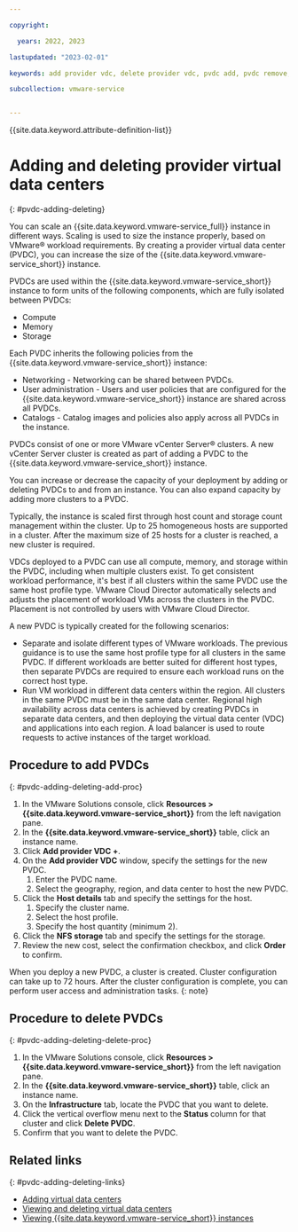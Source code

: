 ```yaml
---

copyright:

  years: 2022, 2023

lastupdated: "2023-02-01"

keywords: add provider vdc, delete provider vdc, pvdc add, pvdc remove, provider virtual data center

subcollection: vmware-service


---
```


{{site.data.keyword.attribute-definition-list}}

# Adding and deleting provider virtual data centers
{: #pvdc-adding-deleting}

You can scale an {{site.data.keyword.vmware-service_full}} instance in different ways. Scaling is used to size the instance properly, based on VMware® workload requirements. By creating a provider virtual data center (PVDC), you can increase the size of the {{site.data.keyword.vmware-service_short}} instance.

PVDCs are used within the {{site.data.keyword.vmware-service_short}} instance to form units of the following components, which are fully isolated between PVDCs:
* Compute
* Memory
* Storage

Each PVDC inherits the following policies from the {{site.data.keyword.vmware-service_short}} instance:
* Networking - Networking can be shared between PVDCs.
* User administration - Users and user policies that are configured for the {{site.data.keyword.vmware-service_short}} instance are shared across all PVDCs.
* Catalogs - Catalog images and policies also apply across all PVDCs in the instance.

PVDCs consist of one or more VMware vCenter Server® clusters. A new vCenter Server cluster is created as part of adding a PVDC to the {{site.data.keyword.vmware-service_short}} instance.

You can increase or decrease the capacity of your deployment by adding or deleting PVDCs to and from an instance. You can also expand capacity by adding more clusters to a PVDC.

Typically, the instance is scaled first through host count and storage count management within the cluster. Up to 25 homogeneous hosts are supported in a cluster. After the maximum size of 25 hosts for a cluster is reached, a new cluster is required.

VDCs deployed to a PVDC can use all compute, memory, and storage within the PVDC, including when multiple clusters exist. To get consistent workload performance, it's best if all clusters within the same PVDC use the same host profile type. VMware Cloud Director automatically selects and adjusts the placement of workload VMs across the clusters in the PVDC. Placement is not controlled by users with VMware Cloud Director.

A new PVDC is typically created for the following scenarios:
* Separate and isolate different types of VMware workloads. The previous guidance is to use the same host profile type for all clusters in the same PVDC. If different workloads are better suited for different host types, then separate PVDCs are required to ensure each workload runs on the correct host type.
* Run VM workload in different data centers within the region. All clusters in the same PVDC must be in the same data center. Regional high availability across data centers is achieved by creating PVDCs in separate data centers, and then deploying the virtual data center (VDC) and applications into each region. A load balancer is used to route requests to active instances of the target workload.

## Procedure to add PVDCs
{: #pvdc-adding-deleting-add-proc}

1. In the VMware Solutions console, click **Resources > {{site.data.keyword.vmware-service_short}}** from the left navigation pane.
2. In the **{{site.data.keyword.vmware-service_short}}** table, click an instance name.
3. Click **Add provider VDC +**.
4. On the **Add provider VDC** window, specify the settings for the new PVDC.
    1. Enter the PVDC name.
    2. Select the geography, region, and data center to host the new PVDC.
5. Click the **Host details** tab and specify the settings for the host.
    1. Specify the cluster name.
    2. Select the host profile.
    3. Specify the host quantity (minimum 2).
6. Click the **NFS storage** tab and specify the settings for the storage.
7. Review the new cost, select the confirmation checkbox, and click **Order** to confirm.

When you deploy a new PVDC, a cluster is created. Cluster configuration can take up to 72 hours. After the cluster configuration is complete, you can perform user access and administration tasks.
{: note}

## Procedure to delete PVDCs
{: #pvdc-adding-deleting-delete-proc}

1. In the VMware Solutions console, click **Resources > {{site.data.keyword.vmware-service_short}}** from the left navigation pane.
2. In the **{{site.data.keyword.vmware-service_short}}** table, click an instance name.
3. On the **Infrastructure** tab, locate the PVDC that you want to delete.
4. Click the vertical overflow menu next to the **Status** column for that cluster and click **Delete PVDC**.
5. Confirm that you want to delete the PVDC.

## Related links
{: #pvdc-adding-deleting-links}

* [Adding virtual data centers](/docs/vmware-service?topic=vmware-service-vdc-adding)
* [Viewing and deleting virtual data centers](/docs/vmware-service?topic=vmware-service-vdc-view-delete)
* [Viewing {{site.data.keyword.vmware-service_short}} instances](/docs/vmware-service?topic=vmware-service-tenant-viewing)
